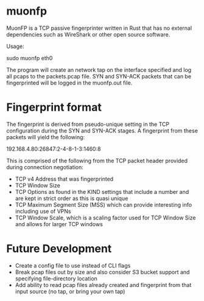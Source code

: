 # muonfp
MuonFP is a TCP passive fingerprinter written in Rust that has no external dependencies such as WireShark or other open source software.

Usage:

sudo muonfp eth0

The program will create an network tap on the interface specified and log all pcaps to the packets.pcap file. SYN and SYN-ACK packets that can be fingerprinted will be logged in the muonfp.out file.

# Fingerprint format
The fingerprint is derived from pseudo-unique setting in the TCP configuration during the SYN and SYN-ACK stages. A fingerprint from these packets will yield the following:

192.168.4.80:26847:2-4-8-1-3:1460:8

This is comprised of the following from the TCP packet header provided during connection negotiation:  

- TCP v4 Address that was fingerprinted  
- TCP Window Size  
- TCP Options as found in the KIND settings that include a number and are kept in strict order as this is quasi unique
- TCP Maximum Segment Size (MSS) which can provide interesting info including use of VPNs
- TCP Window Scale, which is a scaling factor used for TCP Window Size and allows for larger TCP windows

# Future Development

- Create a config file to use instead of CLI flags  
- Break pcap files out by size and also consider S3 bucket support and specifying file-directory location  
- Add ability to read pcap files already created and fingerprint from that input source (no tap, or bring your own tap)  
